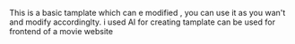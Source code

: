 This is a basic tamplate which can e modified , you can use it as you wan't and modify accordinglty.
i used AI for creating tamplate
can be used for frontend of a movie website
